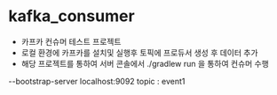 # kafka_consumer
- 카프카 컨슈머 테스트 프로젝트 
- 로컬 환경에 카프카를 설치및 실행후 토픽에 프로듀서 생성 후 데이터 추가 
- 해당 프로젝트를 통하여 서버 콘솔에서 ./gradlew run 을 통하여 컨슈머 수행

--bootstrap-server localhost:9092
topic : event1
